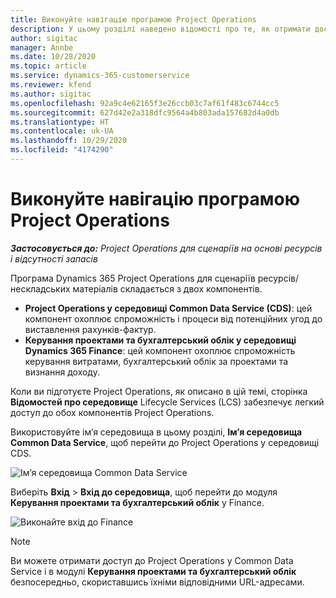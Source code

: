 ```yaml
---
title: Виконуйте навігацію програмою Project Operations
description: У цьому розділі наведено відомості про те, як отримати доступ до Project Operations із Lifecycle Services.
author: sigitac
manager: Annbe
ms.date: 10/28/2020
ms.topic: article
ms.service: dynamics-365-customerservice
ms.reviewer: kfend
ms.author: sigitac
ms.openlocfilehash: 92a9c4e62165f3e26ccb03c7af61f483c6744cc5
ms.sourcegitcommit: 627d42e2a318dfc9564a4b803ada157682d4a0db
ms.translationtype: HT
ms.contentlocale: uk-UA
ms.lasthandoff: 10/29/2020
ms.locfileid: "4174290"
---
```

# <a name="navigate-project-operations"></a>Виконуйте навігацію програмою Project Operations

_**Застосовується до:** Project Operations для сценаріїв на основі ресурсів і відсутності запасів_

Програма Dynamics 365 Project Operations для сценаріїв ресурсів/нескладських матеріалів складається з двох компонентів. 

 - **Project Operations у середовищі Common Data Service (CDS)**: цей компонент охоплює спроможність і процеси від потенційних угод до виставлення рахунків-фактур. 
 - **Керування проектами та бухгалтерський облік у середовищі Dynamics 365 Finance**: цей компонент охоплює спроможність керування витратами, бухгалтерський облік за проектами та визнання доходу. 

Коли ви підготуєте Project Operations, як описано в цій темі, сторінка **Відомостей про середовище** Lifecycle Services (LCS) забезпечує легкий доступ до обох компонентів Project Operations.  

Використовуйте ім’я середовища в цьому розділі, **Ім’я середовища Common Data Service**, щоб перейти до Project Operations у середовищі CDS. 

  ![Ім’я середовища Common Data Service](./media/environment-name.PNG)

Виберіть **Вхід** > **Вхід до середовища**, щоб перейти до модуля **Керування проектами та бухгалтерський облік** у Finance.  

   ![Виконайте вхід до Finance](./media/environment-login.PNG)

> [!NOTE]
> Ви можете отримати доступ до Project Operations у Common Data Service і в модулі **Керування проектами та бухгалтерський облік** безпосередньо, скориставшись їхніми відповідними URL-адресами. 
